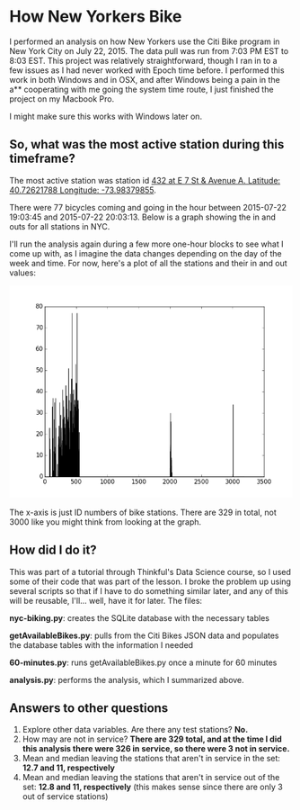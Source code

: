 # How New Yorkers Bike #

I performed an analysis on how New Yorkers use the Citi Bike program in New York City on July 22, 2015. The data pull was run from 7:03 PM EST to 8:03 EST. This project was relatively straightforward, though I ran in to a few issues as I had never worked with Epoch time before. I performed this work in both Windows and in OSX, and after Windows being a pain in the a** cooperating with me going the system time route, I just finished the project on my Macbook Pro. 

I might make sure this works with Windows later on.

## So, what was the most active station during this timeframe? ##

The most active station was station id <a href="https://www.google.com/maps/place/40%C2%B043'34.4%22N+73%C2%B059'01.7%22W/@40.7613195,-73.9623898,12.5z/data=!4m2!3m1!1s0x0:0x0" target="_blank">432 at E 7 St & Avenue A. Latitude: 40.72621788 Longitude: -73.98379855</a>.

There were 77 bicycles coming and going in the hour between 2015-07-22 19:03:45 and 2015-07-22 20:03:13. Below is a graph showing the in and outs for all stations in NYC.

I'll run the analysis again during a few more one-hour blocks to see what I come up with, as I imagine the data changes depending on the day of the week and time. For now, here's a plot of all the stations and their in and out values:

<img src="https://raw.githubusercontent.com/yorktronic/data_science/master/thinkful/Unit3/nyc-biking/plots/num-bikes-in-and-out-in-one-hour.png">

The x-axis is just ID numbers of bike stations. There are 329 in total, not 3000 like you might think from looking at the graph.

## How did I do it? ##

This was part of a tutorial through Thinkful's Data Science course, so I used some of their code that was part of the lesson. I broke the problem up using several scripts so that if I have to do something similar later, and any of this will be reusable, I'll... well, have it for later. The files:

**nyc-biking.py**: creates the SQLite database with the necessary tables

**getAvailableBikes.py**: pulls from the Citi Bikes JSON data and populates the database tables with the information I needed

**60-minutes.py**: runs getAvailableBikes.py once a minute for 60 minutes

**analysis.py**: performs the analysis, which I summarized above.

## Answers to other questions ##

1. Explore other data variables. Are there any test stations? **No.**
2. How may are not in service? **There are 329 total, and at the time I did this analysis there were 326 in service, so there were 3 not in service.**
3. Mean and median leaving the stations that aren't in service in the set: **12.7 and 11, respectively**
4. Mean and median leaving the stations that aren't in service out of the set: **12.8 and 11, respectively** (this makes sense since there are only 3 out of service stations)
